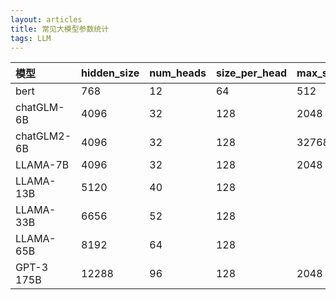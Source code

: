 ```yaml
---
layout: articles
title: 常见大模型参数统计
tags: LLM
---
```


|模型|hidden_size|num_heads|size_per_head|max_seqlen|vocab_size|num_layers|
|:----|:----|:----|:----|:----|:----|:----|
|bert|768|12|64|512|30522|12/24|
|chatGLM-6B|4096|32|128|2048|130528|28|
|chatGLM2-6B|4096|32|128|32768|65024|28|
|LLAMA-7B|4096|32|128|2048| |32|
|LLAMA-13B|5120|40|128| | |40|
|LLAMA-33B|6656|52|128| | |60|
|LLAMA-65B|8192|64|128| | |80|
|GPT-3 175B|12288|96|128|2048| | |
